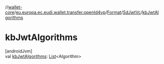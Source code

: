 //[wallet-core](../../../../index.md)/[eu.europa.ec.eudi.wallet.transfer.openId4vp](../../index.md)/[Format](../index.md)/[SdJwtVc](index.md)/[kbJwtAlgorithms](kb-jwt-algorithms.md)

# kbJwtAlgorithms

[androidJvm]\
val [kbJwtAlgorithms](kb-jwt-algorithms.md): [List](https://kotlinlang.org/api/latest/jvm/stdlib/kotlin.collections/-list/index.html)&lt;Algorithm&gt;
